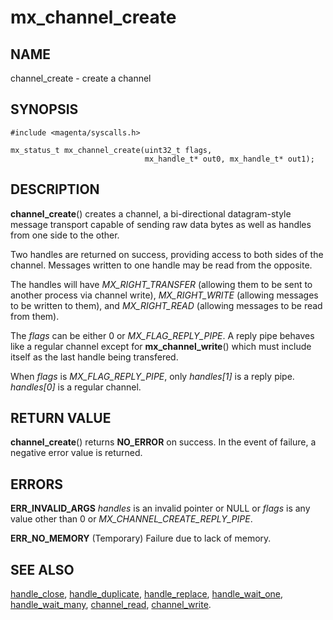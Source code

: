 # mx_channel_create

## NAME

channel_create - create a channel

## SYNOPSIS

```
#include <magenta/syscalls.h>

mx_status_t mx_channel_create(uint32_t flags,
                              mx_handle_t* out0, mx_handle_t* out1);

```

## DESCRIPTION

**channel_create**() creates a channel, a bi-directional
datagram-style message transport capable of sending raw data bytes
as well as handles from one side to the other.

Two handles are returned on success, providing access to both sides
of the channel.  Messages written to one handle may be read from
the opposite.

The handles will have *MX_RIGHT_TRANSFER* (allowing them to be sent
to another process via channel write), *MX_RIGHT_WRITE* (allowing
messages to be written to them), and *MX_RIGHT_READ* (allowing messages
to be read from them).

The *flags* can be either 0 or *MX_FLAG_REPLY_PIPE*. A reply pipe
behaves like a regular channel except for **mx_channel_write**()
which must include itself as the last handle being transfered.

When *flags* is *MX_FLAG_REPLY_PIPE*, only *handles[1]* is a reply
pipe. *handles[0]* is a regular channel.


## RETURN VALUE

**channel_create**() returns **NO_ERROR** on success. In the event
of failure, a negative error value is returned.

## ERRORS

**ERR_INVALID_ARGS**  *handles* is an invalid pointer or NULL or
*flags* is any value other than 0 or *MX_CHANNEL_CREATE_REPLY_PIPE*.

**ERR_NO_MEMORY**  (Temporary) Failure due to lack of memory.

## SEE ALSO

[handle_close](handle_close.md),
[handle_duplicate](handle_duplicate.md),
[handle_replace](handle_replace.md),
[handle_wait_one](handle_wait_one),
[handle_wait_many](handle_wait_many.md),
[channel_read](channel_read.md),
[channel_write](channel_write.md).
